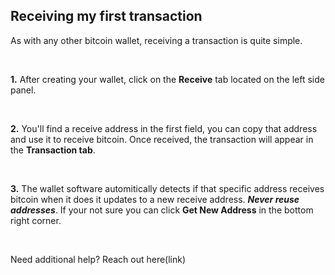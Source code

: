## Receiving my first transaction 

As with any other bitcoin wallet, receiving a transaction is quite simple.

&nbsp;

**1\.** After creating your wallet, click on the **Receive** tab located on the left side panel.

&thinsp;

**2\.** You'll find a receive address in the first field, you can copy that address and use it to receive bitcoin. Once received, the transaction will appear in the 
**Transaction tab**. 

&thinsp;

**3\.** The wallet software automitically detects if that specific address receives bitcoin when it does it updates to a new receive address. ***Never reuse addresses***. If your not sure
you can click **Get New Address** in the bottom right corner.

&thinsp;

Need additional help? Reach out here(link)
